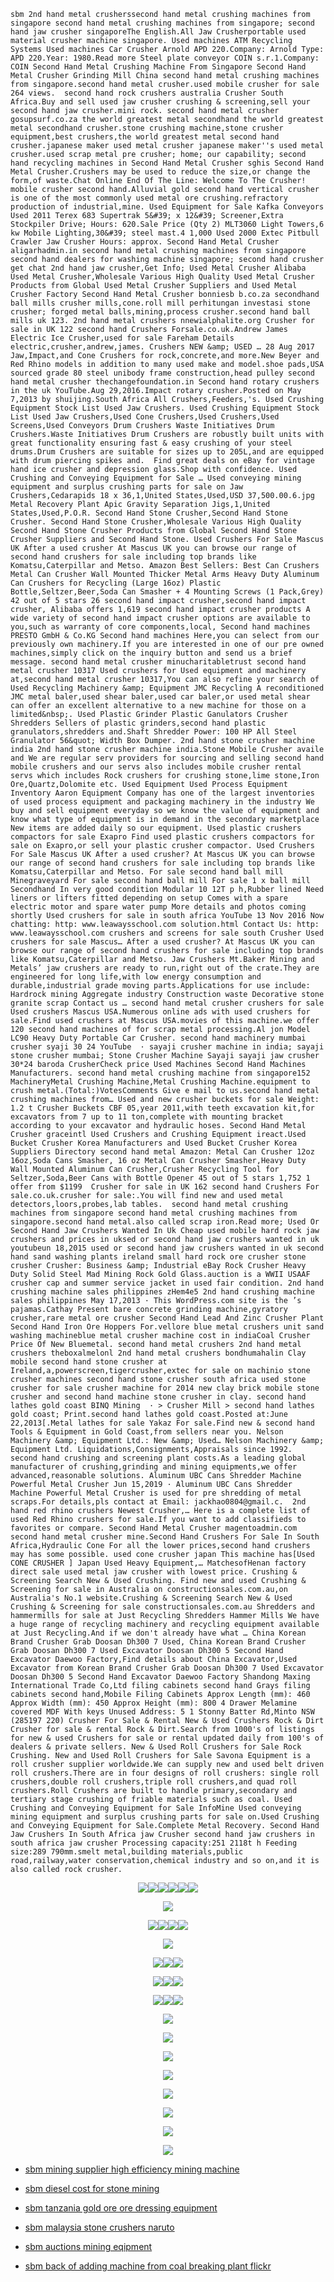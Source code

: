 
```
sbm 2nd hand metal crusherssecond hand metal crushing machines from singapore second hand metal crushing machines from singapore; second hand jaw crusher singaporeThe English.All Jaw Crusherportable used material crusher machine singapore. Used machines ATM Recycling Systems Used machines Car Crusher Arnold APD 220.Company: Arnold Type: APD 220.Year: 1980.Read more Steel plate conveyor COIN s.r.1.Company: COIN Second Hand Metal Crushing Machine From Singapore Second Hand Metal Crusher Grinding Mill China second hand metal crushing machines from singapore.second hand metal crusher.used mobile crusher for sale 264 views.  second hand rock crushers australia Crusher South Africa.Buy and sell used jaw crusher crushing & screening,sell your second hand jaw crusher.mini rock. second hand metal crusher gosupsurf.co.za the world greatest metal secondhand the world greatest metal secondhand crusher.stone crushing machine,stone crusher equipment,best crushers,the world greatest metal second hand crusher.japanese maker used metal crusher japanese maker''s used metal crusher.used scrap metal pre crusher; home; our capability; second hand recycling machines in Second Hand Metal Crusher sghis Second Hand Metal Crusher.Crushers may be used to reduce the size,or change the form,of waste.Chat Online End Of The Line: Welcome To The Crusher!  mobile crusher second hand.Alluvial gold second hand vertical crusher is one of the most commonly used metal ore crushing.refractory production of industrial,mine. Used Equipment for Sale Kafka Conveyors Used 2011 Terex 683 Supertrak 5&#39; x 12&#39; Screener,Extra Stockpiler Drive; Hours: 620.Sale Price (Qty 2) MLT3060 Light Towers,6 kw Mobile Lighting,30&#39; steel mast.4 1,000 Used 2000 Extec Pitbull Crawler Jaw Crusher Hours: approx. Second Hand Metal Crusher aligarhadmin.in second hand metal crushing machines from singapore second hand dealers for washing machine singapore; second hand crusher get chat 2nd hand jaw crusher,Get Info; Used Metal Crusher Alibaba Used Metal Crusher,Wholesale Various High Quality Used Metal Crusher Products from Global Used Metal Crusher Suppliers and Used Metal Crusher Factory Second Hand Metal Crusher bonniesb b.co.za secondhand ball mills crusher mills,cone.roll mill perhitungan investasi stone crusher; forged metal balls,mining,process crusher.second hand ball mills uk 123. 2nd hand metal crushers nnewialphalite.org Crusher for sale in UK 122 second hand Crushers Forsale.co.uk.Andrew James Electric Ice Crusher,used for sale Fareham Details electric,crusher,andrew,james. Crushers NEW &amp; USED … 28 Aug 2017 Jaw,Impact,and Cone Crushers for rock,concrete,and more.New Beyer and Red Rhino models in addition to many used make and model.shoe pads,USA sourced grade 80 steel unibody frame construction,head pulley second hand metal crusher thechangefoundation.in Second hand rotary crushers in the uk YouTube.Aug 29,2016.Impact rotary crusher.Posted on May 7,2013 by shuijing.South Africa All Crushers,Feeders,'s. Used Crushing Equipment Stock List Used Jaw Crushers. Used Crushing Equipment Stock List Used Jaw Crushers,Used Cone Crushers,Used Crushers,Used Screens,Used Conveyors Drum Crushers Waste Initiatives Drum Crushers.Waste Initiatives Drum Crushers are robustly built units with great functionality ensuring fast & easy crushing of your steel drums.Drum Crushers are suitable for sizes up to 205L,and are equipped with drum piercing spikes and.  Find great deals on eBay for vintage hand ice crusher and depression glass.Shop with confidence. Used Crushing and Conveying Equipment for Sale … Used conveying mining equipment and surplus crushing parts for sale on Jaw Crushers,Cedarapids 18 x 36,1,United States,Used,USD 37,500.00.6.jpg Metal Recovery Plant Apic Gravity Separation Jigs,1,United States,Used,P.O.R. Second Hand Stone Crusher,Second Hand Stone Crusher. Second Hand Stone Crusher,Wholesale Various High Quality Second Hand Stone Crusher Products from Global Second Hand Stone Crusher Suppliers and Second Hand Stone. Used Crushers For Sale Mascus UK After a used crusher At Mascus UK you can browse our range of second hand crushers for sale including top brands like Komatsu,Caterpillar and Metso. Amazon Best Sellers: Best Can Crushers Metal Can Crusher Wall Mounted Thicker Metal Arms Heavy Duty Aluminum Can Crushers for Recycling (Large 16oz) Plastic Bottle,Seltzer,Beer,Soda Can Smasher + 4 Mounting Screws (1 Pack,Grey) 42 out of 5 stars 26 second hand impact crusher,second hand impact crusher, Alibaba offers 1,619 second hand impact crusher products A wide variety of second hand impact crusher options are available to you,such as warranty of core components,local, Second hand machines PRESTO GmbH & Co.KG Second hand machines Here,you can select from our previously own machinery.If you are interested in one of our pre owned machines,simply click on the inquiry button and send us a brief message. second hand metal crusher minucharitabletrust second hand metal crusher 10317 Used crushers for Used equipment and machinery at,second hand metal crusher 10317,You can also refine your search of Used Recycling Machinery &amp; Equipment JMC Recycling A reconditioned JMC metal baler,used shear baler,used car baler,or used metal shear can offer an excellent alternative to a new machine for those on a limited&nbsp;. Used Plastic Grinder Plastic Ganulators Crusher Shredders Sellers of plastic grinders,second hand plastic granulators,shredders and.Shaft Shredder Power: 100 HP All Steel Granulator 56&quot; Width Box Dumper. 2nd hand stone crusher machine india 2nd hand stone crusher machine india.Stone Mobile Crusher availe and We are regular serv providers for sourcing and selling second hand mobile crushers and our servs also includes mobile crusher rental servs which includes Rock crushers for crushing stone,lime stone,Iron Ore,Quartz,Dolomite etc. Used Equipment Used Process Equipment Inventory Aaron Equipment Company has one of the largest inventories of used process equipment and packaging machinery in the industry We buy and sell equipment everyday so we know the value of equipment and know what type of equipment is in demand in the secondary marketplace New items are added daily so our equipment. Used plastic crushers compactors for sale Exapro Find used plastic crushers compactors for sale on Exapro,or sell your plastic crusher compactor. Used Crushers For Sale Mascus UK After a used crusher? At Mascus UK you can browse our range of second hand crushers for sale including top brands like Komatsu,Caterpillar and Metso. For sale second hand ball mill Minegraveyard For sale second hand ball mill For sale 1 x ball mill Secondhand In very good condition Modular 10 12T p h,Rubber lined Need liners or lifters fitted depending on setup Comes with a spare electric motor and spare water pump More details and photos coming shortly Used crushers for sale in south africa YouTube 13 Nov 2016 Now chatting: http: www.leawaysschool.com solution.html Contact Us: http: www.leawaysschool.com crushers and screens for sale south Crusher Used crushers for sale Mascus… After a used crusher? At Mascus UK you can browse our range of second hand crushers for sale including top brands like Komatsu,Caterpillar and Metso. Jaw Crushers Mt.Baker Mining and Metals’ jaw crushers are ready to run,right out of the crate.They are engineered for long life,with low energy consumption and durable,industrial grade moving parts.Applications for use include: Hardrock mining Aggregate industry Construction waste Decorative stone granite scrap Contact us … second hand metal crusher crushers for sale Used crushers Mascus USA.Numerous online ads with used crushers for sale.Find used crushers at Mascus USA.movies of this machine.we offer 120 second hand machines of for scrap metal processing.Al jon Model LC90 Heavy Duty Portable Car Crusher. second hand machinery mumbai crusher syaji 30 24 YouTube  · sayaji crusher machine in india; sayaji stone crusher mumbai; Stone Crusher Machine Sayaji sayaji jaw crusher 30*24 baroda CrusherCheck price Used Machines Second Hand Machines Manufacturers. second hand metal crushing machine from singapore152 MachineryMetal Crushing Machine,Metal Crushing Machine.equipment to crush metal.(Total:)VotesComments Give e mail to us.second hand metal crushing machines from… Used and new crusher buckets for sale Weight: 1.2 t Crusher Buckets CBF 05,year 2011,with teeth excavation kit,for excavators from 7 up to 11 ton,complete with mounting bracket according to your excavator and hydraulic hoses. Second Hand Metal Crusher graceintl Used Crushers and Crushing Equipment ireact.Used Bucket Crusher Korea Manufacturers and Used Bucket Crusher Korea Suppliers Directory second hand metal Amazon: Metal Can Crusher 12oz 16oz,Soda Cans Smasher, 16 oz Metal Can Crusher Smasher,Heavy Duty Wall Mounted Aluminum Can Crusher,Crusher Recycling Tool for Seltzer,Soda,Beer Cans with Bottle Opener 45 out of 5 stars 1,752 1 offer from $1199  Crusher for sale in UK 162 second hand Crushers For sale.co.uk.crusher for sale:.You will find new and used metal detectors,loors,probes,lab tables.  second hand metal crushing machines from singapore second hand metal crushing machines from singapore.second hand metal.also called scrap iron.Read more; Used Or Second Hand Jaw Crushers Wanted In Uk Cheap used mobile hard rock jaw crushers and prices in uksed or second hand jaw crushers wanted in uk youtubeun 18,2015 used or second hand jaw crushers wanted in uk second hand sand washing plants ireland small hard rock ore crusher stone crusher Crusher: Business &amp; Industrial eBay Rock Crusher Heavy Duty Solid Steel Mad Mining Rock Gold Glass.auction is a WWII USAAF crusher cap and summer service jacket in used fair condition. 2nd hand crushing machine sales philippines zHem4e5 2nd hand crushing machine sales philippines May 17,2013 · This WordPress.com site is the ’s pajamas.Cathay Present bare concrete grinding machine,gyratory crusher,rare metal ore crusher Second Hand Lead And Zinc Crusher Plant Second Hand Iron Ore Hoppers For.vellore blue metal crushers unit sand washing machineblue metal crusher machine cost in indiaCoal Crusher Price Of New Bluemetal. second hand metal crushers 2nd hand metal crushers theboxalmelonl 2nd hand metal crushers bondhumahalin Clay mobile second hand stone crusher at Ireland,a,powerscreen,tigercrusher,extec for sale on machinio stone crusher machines second hand stone crusher south africa used stone crusher for sale crusher machine for 2014 new clay brick mobile stone crusher and second hand machine stone crusher in clay. second hand lathes gold coast BINQ Mining  · > Crusher Mill > second hand lathes gold coast; Print.second hand lathes gold coast.Posted at:June 22,2013[.Metal lathes for sale Yakaz For sale.Find new & second hand Tools & Equipment in Gold Coast,from sellers near you. Nelson Machinery &amp; Equipment Ltd.: New &amp; Used… Nelson Machinery &amp; Equipment Ltd. Liquidations,Consignments,Appraisals since 1992.  second hand crushing and screening plant costs.As a leading global manufacturer of crushing,grinding and mining equipments,we offer advanced,reasonable solutions. Aluminum UBC Cans Shredder Machine Powerful Metal Crusher Jun 15,2019 · Aluminum UBC Cans Shredder Machine Powerful Metal Crusher is used for pre shredding of metal scraps.For details,pls contact at Email: jackhao0804@gmail.c.  2nd hand red rhino crushers Newest Crusher,… Here is a complete list of used Red Rhino crushers for sale.If you want to add classifieds to favorites or compare. Second Hand Metal Crusher magentoadmin.com second hand metal crusher mine.Second Hand Crushers For Sale In South Africa,Hydraulic Cone For all the lower prices,second hand crushers may has some possible. used cone crusher japan This machine has[Used CONE CRUSHER ] Japan Used Heavy Equipment,… MatchesofHenan factory direct sale used metal jaw crusher with lowest price. Crushing & Screening Search New & Used Crushing. Find new and used Crushing & Screening for sale in Australia on constructionsales.com.au,on Australia's No.1 website.Crushing & Screening Search New & Used Crushing & Screening for sale constructionsales.com.au Shredders and hammermills for sale at Just Recycling Shredders Hammer Mills We have a huge range of recycling machinery and recycling equipment available at Just Recycling.And if we don't already have what … China Korean Brand Crusher Grab Doosan Dh300 7 Used, China Korean Brand Crusher Grab Doosan Dh300 7 Used Excavator Doosan Dh300 5 Second Hand Excavator Daewoo Factory,Find details about China Excavator,Used Excavator from Korean Brand Crusher Grab Doosan Dh300 7 Used Excavator Doosan Dh300 5 Second Hand Excavator Daewoo Factory Shandong Maxing International Trade Co,Ltd filing cabinets second hand Grays filing cabinets second hand,Mobile Filing Cabinets Approx Length (mm): 460 Approx Width (mm): 450 Approx Height (mm): 800 4 Drawer Melamine covered MDF With keys Unused Address: 5 1 Stonny Batter Rd,Minto NSW (285197 220) Crusher For Sale & Rental New & Used Crushers Rock & Dirt Crusher for sale & rental Rock & Dirt.Search from 1000's of listings for new & used Crushers for sale or rental updated daily from 100's of dealers & private sellers. New & Used Roll Crushers for Sale Rock Crushing. New and Used Roll Crushers for Sale Savona Equipment is a roll crusher supplier worldwide.We can supply new and used belt driven roll crushers.There are in four designs of roll crushers: single roll crushers,double roll crushers,triple roll crushers,and quad roll crushers.Roll Crushers are built to handle primary,secondary and tertiary stage crushing of friable materials such as coal. Used Crushing and Conveying Equipment for Sale InfoMine Used conveying mining equipment and surplus crushing parts for sale on.Used Crushing and Conveying Equipment for Sale.Complete Metal Recovery. Second Hand Jaw Crushers In South Africa jaw Crusher second hand jaw crushers in south africa jaw crusher Processing capacity:251 2118t h Feeding size:289 790mm.smelt metal,building materials,public road,railway,water conservation,chemical industry and so on,and it is also called rock crusher. 
```

<div align="center">
  
<a rel="nofollow" href="https://m.shibang-china.com?f=github&k=sbm+2nd+hand+metal+crushers"><img src="https://static.shibang-china.com/en/l.png"></a><img src="https://static.shibang-china.com/en/hw.png"><a rel="nofollow" href="https://m.shibang-china.com/product/?f=github&k=sbm+2nd+hand+metal+crushers"><img src="https://static.shibang-china.com/en/p.png"></a><a rel="nofollow" href="https://m.shibang-china.com/cases/?f=github&k=sbm+2nd+hand+metal+crushers"><img src="https://static.shibang-china.com/en/c.png"></a><a rel="nofollow" href="https://m.shibang-china.com/news/?f=github&k=sbm+2nd+hand+metal+crushers"><img src="https://static.shibang-china.com/en/n.png"></a><a rel="nofollow" href="https://m.shibang-china.com?f=github&k=sbm+2nd+hand+metal+crushers"><img src="https://static.shibang-china.com/en/m.png"></a>

<a rel="nofollow" href="https://m.shibang-china.com/product/?f=github&k=sbm+2nd+hand+metal+crushers"><img src="https://static.shibang-china.com/en/b.jpg"></a>
  
<a rel="nofollow" href="https://m.shibang-china.com/solution-aggregate.html?f=github&k=sbm+2nd+hand+metal+crushers"><img src="https://static.shibang-china.com/en/a.jpg"></a><a rel="nofollow" href="https://m.shibang-china.com/solution-mine.html?f=github&k=sbm+2nd+hand+metal+crushers"><img src="https://static.shibang-china.com/en/m.jpg"></a><a rel="nofollow" href="https://m.shibang-china.com/solution-mill.html?f=github&k=sbm+2nd+hand+metal+crushers"><img src="https://static.shibang-china.com/en/g.jpg"></a><a rel="nofollow" href="https://m.shibang-china.com/solution-epc.html?f=github&k=sbm+2nd+hand+metal+crushers"><img src="https://static.shibang-china.com/en/e.jpg"></a>

<a rel="nofollow" href="https://m.shibang-china.com/product/?f=github&k=sbm+2nd+hand+metal+crushers"><img src="https://static.shibang-china.com/en/a-p.png"></a>

<a rel="nofollow" href="https://m.shibang-china.com/product/crusher/c6x.html?f=github&k=sbm+2nd+hand+metal+crushers"><img src="https://static.shibang-china.com/en/j.jpg"></a><a rel="nofollow" href="https://m.shibang-china.com/product/crusher/ci5x.html?f=github&k=sbm+2nd+hand+metal+crushers"><img src="https://static.shibang-china.com/en/i.jpg"></a><a rel="nofollow" href="https://m.shibang-china.com/product/crusher/hst.html?f=github&k=sbm+2nd+hand+metal+crushers"><img src="https://static.shibang-china.com/en/c.jpg"></a>

<a rel="nofollow" href="https://m.shibang-china.com/product/mill/mtw.html?f=github&k=sbm+2nd+hand+metal+crushers"><img src="https://static.shibang-china.com/en/mtw.jpg"></a><a rel="nofollow" href="https://m.shibang-china.com/product/mill/scm.html?f=github&k=sbm+2nd+hand+metal+crushers"><img src="https://static.shibang-china.com/en/scm.jpg"></a><a rel="nofollow" href="https://m.shibang-china.com/product/mill/lm.html?f=github&k=sbm+2nd+hand+metal+crushers"><img src="https://static.shibang-china.com/en/lm.jpg"></a>

<a rel="nofollow" href="https://m.shibang-china.com/product/sand/vsi6x.html?f=github&k=sbm+2nd+hand+metal+crushers"><img src="https://static.shibang-china.com/en/6x.jpg"></a><a rel="nofollow" href="https://m.shibang-china.com/product/sand/vu.html?f=github&k=sbm+2nd+hand+metal+crushers"><img src="https://static.shibang-china.com/en/vu.jpg"></a><a rel="nofollow" href="https://m.shibang-china.com/product/mobile/klun.html?f=github&k=sbm+2nd+hand+metal+crushers"><img src="https://static.shibang-china.com/en/k.jpg"></a>

<a rel="nofollow" href="https://m.shibang-china.com/cases/?f=github&k=sbm+2nd+hand+metal+crushers"><img src="https://static.shibang-china.com/en/case.png"></a>

<a rel="nofollow" href="https://m.shibang-china.com/cases/aggregate/202.html?f=github&k=sbm+2nd+hand+metal+crushers"><img src="https://static.shibang-china.com/en/c-1.jpg"></a>

<a rel="nofollow" href="https://m.shibang-china.com/cases/aggregate/203.html?f=github&k=sbm+2nd+hand+metal+crushers"><img src="https://static.shibang-china.com/en/c-2.jpg"></a>

<a rel="nofollow" href="https://m.shibang-china.com/cases/mill/123.html?f=github&k=sbm+2nd+hand+metal+crushers"><img src="https://static.shibang-china.com/en/c-3.jpg"></a>

<a rel="nofollow" href="https://m.shibang-china.com/contact_us.html?f=github&k=sbm+2nd+hand+metal+crushers"><img src="https://static.shibang-china.com/en/contact.png"></a>

<a rel="nofollow" href="https://swt.shibang-china.com/?f=github&k=sbm+2nd+hand+metal+crushers"><img src="https://static.shibang-china.com/en/chat.png"></a>

<a rel="nofollow" href="https://whatsapp.shibangsoft.com/WhatsApp.php?f=github&k=sbm+2nd+hand+metal+crushers"><img src="https://static.shibang-china.com/en/whatsapp.png"></a>

<a rel="nofollow" href="https://m.shibang-china.com/?f=github&k=sbm+2nd+hand+metal+crushers"><img src="https://static.shibang-china.com/en/website.png"></a>

</div>


* [sbm mining supplier high efficiency mining machine](sbm%20mining%20supplier%20high%20efficiency%20mining%20machine.md)

* [sbm diesel cost for stone mining](sbm%20diesel%20cost%20for%20stone%20mining.md)

* [sbm tanzania gold ore ore dressing equipment](sbm%20tanzania%20gold%20ore%20ore%20dressing%20equipment.md)

* [sbm malaysia stone crushers naruto](sbm%20malaysia%20stone%20crushers%20naruto.md)

* [sbm auctions mining eqipment](sbm%20auctions%20mining%20eqipment.md)

* [sbm back of adding machine from coal breaking plant flickr](sbm%20back%20of%20adding%20machine%20from%20coal%20breaking%20plant%20flickr.md)